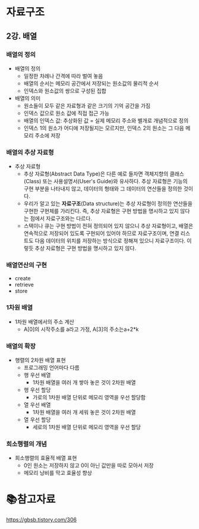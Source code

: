 # 자료구조

## 2강. 배열

### 배열의 정의

- 배열의 정의
  - 일정한 차례나 간격에 따라 벌여 놓음
  - 배열의 순서는 메모리 공간에서 저장되는 원소값의 물리적 순서
  - 인덱스와 원소값의 쌍으로 구성된 집합
- 배열의 의미
  - 원소들이 모두 같은 자료형과 같은 크기의 기억 공간을 가짐
  - 인덱스 값으로 원소 값에 직접 접근 가능
  - 배열의 인덱스 값: 추상화된 값 = 실제 메모리 주소와 별개로 개념적으로 정의
  - 인덱스 1의 원소가 어디에 저장될지는 모르지만, 인덱스 2의 원소는 그 다음 메모리 주소에 저장

### 배열의 추상 자료형

- 추상 자료형
  - 추상 자료형(Abstract Data Type)은 다른 예로 들자면 객체지향의 클래스(Class) 또는 사용설명서(User's Guide)와 유사하다. 추상 자료형은 기능의 구현 부분을 나타내지 않고, 데이터의 형태와 그 데이터의 연산들을 정의한 것이다. 
  - 우리가 알고 있는 **자료구조**(Data structure)는 추상 자료형이 정의한 연산들을 구현한 구현체를 가리킨다. 즉, 추상 자료형은 구현 방법을 명시하고 있지 않다는 점에서 자료구조와는 다르다.
  - 스택이나 큐는 구현 방법이 전혀 정의되어 있지 않으니 추상 자료형이고, 배열은 연속적으로 저장되어 있도록 구현되어 있어야 하므로 자료구조이며, 연결 리스트도 다음 데이터의 위치를 저장하는 방식으로 정해져 있으니 자료구조이다. 이렇듯 추상 자료형은 구현 방법을 명시하고 있지 않다.

### 배열연산의 구현

- create
- retrieve
- store

### 1차원 배열

- 1차원 배열에서의 주소 계산
  - A[0]의 시작주소를 a라고 가정, A[3]의 주소는a+2*k

### 배열의 확장

- 행렬의 2차원 배열 표현
  - 프로그래밍 언어마다 다름
  - 행 우선 배열
    - 1차원 배열을 여러 개 쌓아 놓은 것이 2차원 배열
  - 행 우선 할당
    - 가로의 1차원 배열 단위로 메모리 영역을 우선 할당함
  - 열 우선 배열
    - 1차원 배열을 여러 개 세워 놓은 것이 2차원 배열
  - 열 우선 할당
    - 세로의 1차원 배열 단위로 메모리 영역을 우선 할당

### 희소행렬의 개념

- 희소행렬의 효율적 배열 표현
  - 0인 원소는 저장하지 않고 0이 아닌 값만을 따로 모아서 저장
  - 메모리 낭비를 막고 효율성 향상

# :books:참고자료

https://gbsb.tistory.com/306
